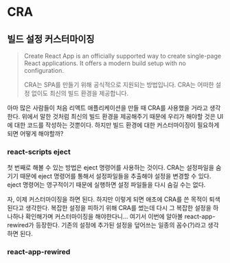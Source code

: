 # CRA

## 빌드 설정 커스터마이징

> Create React App is an officially supported way to create single-page React applications. It offers a modern build setup with no configuration.
>
> CRA는 SPA를 만들기 위해 공식적으로 지원되는 방법입니다. CRA는 어떠한 설정 없이도 최신의 빌드 환경을 제공합니다.

아마 많은 사람들이 처음 리액트 애플리케이션을 만들 때 CRA를 사용했을 거라고 생각한다. 위에서 말한 것처럼 최신의 빌드 환경을 제공해주기 때문에 우리가 해야할 것은 UI에 대한 코드를 작성하는 것뿐이다. 하지만 빌드 환경에 대한 커스터마이징이 필요하게 되면 어떻게 해야할까?

### react-scripts eject

첫 번째로 해볼 수 있는 방법은 eject 명령어를 사용하는 것이다. CRA는 설정파일을 숨기기 때문에 eject 명령어를 통해서 설정파일들을 추출해야 설정을 변경할 수 있다. eject 명령어는 영구적이기 때문에 실행하면 설정 파일들을 다시 숨길 수는 없다.

자, 이제 커스터마이징을 하면 된다. 하지만 이렇게 되면 애초에 CRA를 쓴 목적이 퇴색된다고 생각한다. 복잡한 설정을 피하기 위해 CRA를 썼는데 다시 그 복잡한 설정을 하나하나 확인해가며 커스터마이징을 해야한다니... 여기서 이번에 알아볼 react-app-rewired가 등장한다. 기존의 설정에 추가된 설정을 덮어쓰는 일종의 꼼수(?)라고 생각하면 된다.

### react-app-rewired

